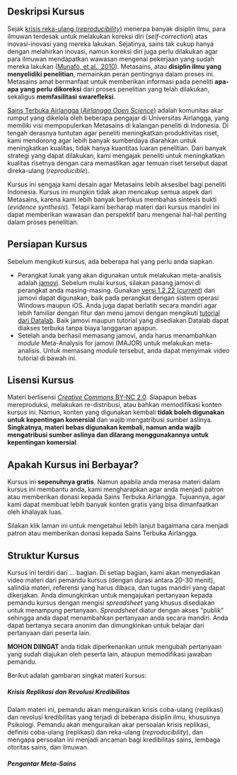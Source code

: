 ## Deskripsi Kursus
Sejak [krisis reka-ulang (*reproducibility*)](http://www.nature.com/news/1-500-scientists-lift-the-lid-on-reproducibility-1.19970) menerpa banyak disiplin ilmu, para ilmuwan terdesak untuk melakukan koreksi diri (*self-correction*) atas inovasi-inovasi yang mereka lakukan. Sejatinya, sains tak cukup hanya dengan melahirkan inovasi, namun koreksi diri juga perlu dilakukan agar para ilmuwan mendapatkan wawasan mengenai pekerjaan yang sudah mereka lakukan ([Munafò, et al., 2010](http://www.nature.com/articles/s41562-016-0021)). Metasains, atau **disiplin ilmu yang menyelidiki penelitian**, memainkan peran pentingnya dalam proses ini. Metasains amat bermanfaat untuk memberikan informasi pada peneliti **apa-apa yang perlu dikoreksi** dari proses penelitian yang telah dilakukan, sekaligus **memfasilitasi swarefleksi**.

[Sains Terbuka Airlangga (*Airlangga Open Science*)](https://sainsterbukaua.github.io/) adalah komunitas akar rumput yang dikelola oleh beberapa pengajar di Universitas Airlangga, yang memiliki visi mempopulerkan Metasains di kalangan peneliti di Indonesia. Di tengah derasnya tuntutan agar peneliti meningkatkan produktivitas riset, kami mendorong agar lebih banyak sumberdaya diarahkan untuk meningkatkan kualitas, tidak hanya kuantitas luaran penelitian. Dari banyak strategi yang dapat dilakukan, kami mengajak peneliti untuk meningkatkan kualitas risetnya dengan cara memastikan agar temuan riset tersebut dapat direka-ulang (*reproducible*).

Kursus ini sengaja kami desain agar Metasains lebih aksesibel bagi peneliti Indonesia. Kursus ini mungkin tidak akan mencakup semua aspek dari Metasains, karena kami lebih banyak berfokus membahas sintesis bukti (*evidence synthesis*). Tetapi kami berharap materi dari kursus mandiri ini dapat memberikan wawasan dan perspektif baru mengenai hal-hal penting dalam proses penelitian.


## Persiapan Kursus
Sebelum mengikuti kursus, ada beberapa hal yang perlu anda siapkan.

* Perangkat lunak yang akan digunakan untuk melakukan meta-analisis adalah [jamovi](https://www.jamovi.org/). Sebelum mulai kursus, silakan pasang jamovi di perangkat anda masing-masing. Gunakan [versi 1.2.22 (*current*)](https://www.jamovi.org/download.html) dan jamovi dapat digunakan, baik pada perangkat dengan sistem operasi Windows maupun iOS. Anda juga dapat berlatih secara mandiri agar lebih familiar dengan fitur dan menu jamovi dengan mengikuti [tutorial dari Datalab](https://www.jamovi.org/). Baik jamovi maupun tutorial yang disediakan Datalab dapat diakses terbuka tanpa biaya langganan apapun.
* Setelah anda berhasil memasang jamovi, anda harus menambahkan *module* Meta-Analysis for jamovi (MAJOR) untuk melakukan meta-analisis. Untuk memasang *module* tersebut, anda dapat menyimak video tutorial di bawah ini.


## Lisensi Kursus
Materi berlisensi [*Creative Commons* BY-NC 2.0](https://creativecommons.org/licenses/by-nc/2.0/). Siapapun bebas mereproduksi, melakukan re-distribusi, atau bahkan memodifikasi konten kursus ini. Namun, konten yang digunakan kembali **tidak boleh digunakan untuk kepentingan komersial** dan wajib mengatribusi sumber aslinya. **Singkatnya, materi bebas digunakan kembali, namun anda wajib mengatribusi sumber aslinya dan dilarang menggunakannya untuk kepentingan komersial**.


## Apakah Kursus ini Berbayar?
Kursus ini **sepenuhnya gratis**. Namun apabila anda merasa materi dalam kursus ini membantu anda, kami mengharapkan agar anda menjadi patron atau memberikan donasi kepada Sains Terbuka Airlangga. Tujuannya, agar kami dapat membuat lebih banyak konten gratis yang bisa dimanfaatkan oleh khalayak luas.

Silakan klik laman ini untuk mengetahui lebih lanjut bagaimana cara menjadi patron atau memberikan donasi kepada Sains Terbuka Airlangga.


## Struktur Kursus

Kursus ini terdiri dari ... bagian. Di setiap bagian, kami akan menyediakan video materi dari pemandu kursus (dengan durasi antara 20-30 menit), salindia materi, referensi yang harus dibaca, dan tugas mandiri yang dapat dikerjakan. Anda dimungkinkan untuk mengajukan pertanyaan kepada pemandu kursus dengan mengisi *spreadsheet* yang khusus disediakan untuk menampung pertanyaan. *Spreadsheet* diatur dengan akses "publik" sehingga anda dapat menambahkan pertanyaan anda secara mandiri. Anda dapat bertanya secara anonim dan dimungkinkan untuk belajar dari pertanyaan dari peserta lain. 

**MOHON DIINGAT** anda tidak diperkenankan untuk mengubah pertanyaan yang sudah diajukan oleh peserta lain, ataupun memodifikasi jawaban pemandu.

Berikut adalah gambaran singkat materi kursus:

##### **Krisis Replikasi dan Revolusi Kredibilitas**
Dalam materi ini, pemandu akan menguraikan krisis coba-ulang (replikasi) dan revolusi kredibilitas yang terjadi di beberapa disiplin ilmu, khususnya Psikologi. Pemandu akan menguraikan akar persoalan krisis replikasi, definisi coba-ulang (replikasi) dan reka-ulang (*reproducibility*), dan mengapa persoalan ini menjadi ancaman bagi kredibilitas sains, lembaga otoritas sains, dan ilmuwan.

##### **Pengantar Meta-Sains**

